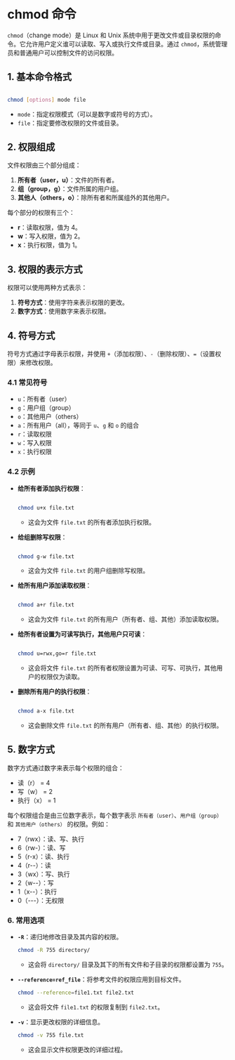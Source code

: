 # chmod 命令

`chmod`（change mode）是 Linux 和 Unix 系统中用于更改文件或目录权限的命令。它允许用户定义谁可以读取、写入或执行文件或目录。通过 `chmod`，系统管理员和普通用户可以控制文件的访问权限。

## 1. 基本命令格式
```bash

chmod [options] mode file
```
- `mode`：指定权限模式（可以是数字或符号的方式）。
- `file`：指定要修改权限的文件或目录。

## 2. 权限组成

文件权限由三个部分组成：
1. **所有者（user，u）**：文件的所有者。
2. **组（group，g）**：文件所属的用户组。
3. **其他人（others，o）**：除所有者和所属组外的其他用户。

每个部分的权限有三个：
- **r**：读取权限，值为 4。
- **w**：写入权限，值为 2。
- **x**：执行权限，值为 1。

## 3. 权限的表示方式

权限可以使用两种方式表示：
1. **符号方式**：使用字符来表示权限的更改。
2. **数字方式**：使用数字来表示权限。

## 4. 符号方式

符号方式通过字母表示权限，并使用 `+`（添加权限）、`-`（删除权限）、`=`（设置权限）来修改权限。

### 4.1 **常见符号**

- `u`：所有者（user）
- `g`：用户组（group）
- `o`：其他用户（others）
- `a`：所有用户（all），等同于 `u`、`g` 和 `o` 的组合
- `r`：读取权限
- `w`：写入权限
- `x`：执行权限

### 4.2 **示例**

- **给所有者添加执行权限**：

  ```bash
  
  chmod u+x file.txt
  ```
    - 这会为文件 `file.txt` 的所有者添加执行权限。

- **给组删除写权限**：
  ```bash
  
  chmod g-w file.txt
  ```
    - 这会为文件 `file.txt` 的用户组删除写权限。

- **给所有用户添加读取权限**：
  ```bash
  
  chmod a+r file.txt
  ```
    - 这会为文件 `file.txt` 的所有用户（所有者、组、其他）添加读取权限。

- **给所有者设置为可读写执行，其他用户只可读**：
  ```bash
  
  chmod u=rwx,go=r file.txt
  ```
    - 这会将文件 `file.txt` 的所有者权限设置为可读、可写、可执行，其他用户的权限仅为读取。

- **删除所有用户的执行权限**：
  ```bash
  
  chmod a-x file.txt
  ```
    - 这会删除文件 `file.txt` 的所有用户（所有者、组、其他）的执行权限。

## 5. 数字方式

数字方式通过数字来表示每个权限的组合：
- 读（r） = 4
- 写（w） = 2
- 执行（x） = 1

每个权限组合是由三位数字表示，每个数字表示 `所有者（user）`、`用户组（group）` 和 `其他用户（others）` 的权限。例如：
- 7（rwx）：读、写、执行
- 6（rw-）：读、写
- 5（r-x）：读、执行
- 4（r--）：读
- 3（wx）：写、执行
- 2（w--）：写
- 1（x--）：执行
- 0（---）：无权限


### 6. 常用选项

- **`-R`**：递归地修改目录及其内容的权限。
  ```bash
  chmod -R 755 directory/
  ```
    - 这会将 `directory/` 目录及其下的所有文件和子目录的权限都设置为 `755`。

- **`--reference=ref_file`**：将参考文件的权限应用到目标文件。
  ```bash
  chmod --reference=file1.txt file2.txt
  ```
    - 这会将文件 `file1.txt` 的权限复制到 `file2.txt`。

- **`-v`**：显示更改权限的详细信息。
  ```bash
  chmod -v 755 file.txt
  ```
    - 这会显示文件权限更改的详细过程。

